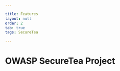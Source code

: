```yaml
---

title: Features
layout: null
order: 2
tab: true
tags: SecureTea

---
```

# OWASP SecureTea Project

